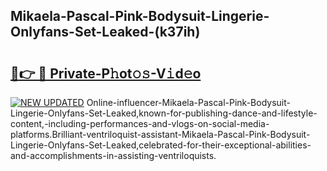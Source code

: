 ## Mikaela-Pascal-Pink-Bodysuit-Lingerie-Onlyfans-Set-Leaked-(k37ih)


# <h2><a href="https://mediaupload.pro?-19M">🔗👉 🔴 Private-P𝚑ot𝚘𝚜-V𝚒d𝚎o</a></h2>

[![NEW UPDATED](https://i.imgur.com/0qMVB7G.gif)](https://mediaupload.pro?-19M)
Online-influencer-Mikaela-Pascal-Pink-Bodysuit-Lingerie-Onlyfans-Set-Leaked,known-for-publishing-dance-and-lifestyle-content,-including-performances-and-vlogs-on-social-media-platforms.Brilliant-ventriloquist-assistant-Mikaela-Pascal-Pink-Bodysuit-Lingerie-Onlyfans-Set-Leaked,celebrated-for-their-exceptional-abilities-and-accomplishments-in-assisting-ventriloquists.  